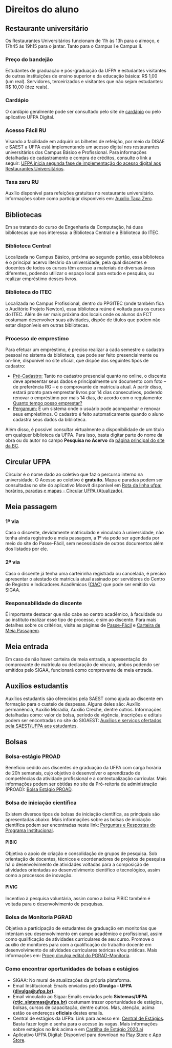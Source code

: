 # <a name="_heading=h.97n5zzkvy4bj"></a>Direitos do aluno
## <a name="_heading=h.by664agf6hl3"></a>Restaurante universitário
Os Restaurantes Universitários funcionam de 11h às 13h para o almoço, e 17h45 às 19h15 para o jantar. Tanto para o Campus I e Campus II.
### <a name="_heading=h.mif8urvc4yv3"></a>Preço do bandejão
Estudantes de graduação e pós-graduação da UFPA e estudantes visitantes de outras instituições de ensino superior e da educação básica: R$ 1,00 (um real). Servidores, terceirizados e visitantes que não sejam estudantes: R$ 10,00 (dez reais).
### <a name="_heading=h.8curtt9vrvos"></a>Cardápio
O cardápio geralmente pode ser consultado pelo site de [cardápio](https://saest.ufpa.br/ru/index.php/component/cardapio/) ou pelo aplicativo UFPA Digital.
### <a name="_heading=h.nc66hwtiu5d3"></a>Acesso Fácil RU
Visando a facilidade em adquirir os bilhetes de refeição, por meio da DISAE e SAEST a UFPA está implementando um acesso digital nos restaurantes universitários dos Campus Básico e Profissional. Para informações detalhadas de cadastramento e compra de créditos, consulte o link a seguir: [UFPA inicia segunda fase de implementação do acesso digital aos Restaurantes Universitários](https://portal.ufpa.br/index.php/ultimas-noticias2/14134-ufpa-inicia-segunda-fase-de-implementacao-do-acesso-digital-aos-restaurantes-universitarios).
### <a name="_heading=h.d0gj1jmzxeqe"></a>Taxa zeru RU
Auxílio disponível para refeições gratuitas no restaurante universitário. Informações sobre como participar disponíveis em: [Auxílio Taxa Zero](https://saest.ufpa.br/ru/index.php/editoria-b-4). 
## <a name="_heading=h.4891tvp42n9i"></a>Bibliotecas
Em se tratando do curso de Engenharia da Computação, há duas bibliotecas que nos interessa: a Biblioteca Central e a Biblioteca do ITEC.

### <a name="_heading=h.ptupjhd2kxy0"></a>Biblioteca Central
Localizada no Campus Básico, próxima ao segundo portão, essa biblioteca é o principal acervo literário da universidade, pela qual discentes e docentes de todos os cursos têm acesso a materiais de diversas áreas diferentes, podendo utilizar o espaço local para estudo e pesquisa, ou realizar empréstimo desses livros.

### <a name="_heading=h.di6mm08aa3c4"></a>Biblioteca do ITEC
Localizada no Campus Profissional, dentro do PPGITEC (onde também fica o Auditório Projeto Newton), essa biblioteca reúne é voltada para os cursos do ITEC. Além de ser mais próxima dos locais onde os alunos da FCT costumam desenvolver suas atividades, dispõe de títulos que podem não estar disponíveis em outras bibliotecas.

### <a name="_heading=h.52gdpn2kybyv"></a>Processo de emprestimo
Para efetuar um empréstimo, é preciso realizar a cada semestre o cadastro pessoal no sistema da biblioteca, que pode ser feito presencialmente ou on-line, disponível no site oficial, que dispõe dos seguintes tipos de cadastro:

- [Pré-Cadastro:](http://bc.ufpa.br/cadastro-bc/) Tanto no cadastro presencial quanto no online, o discente deve apresentar seus dados e principalmente um documento com foto – de preferência RG – e o comprovante de matrícula atual. A partir disso, estará pronto para emprestar livros por 14 dias consecutivos, podendo renovar o empréstimo por mais 14 dias, de acordo com o regulamento: [Quanto tempo posso emprestar?](http://bc.ufpa.br/circulacao/)
- [Pergamum:](https://bibcentral.ufpa.br/pergamum/biblioteca_s/php/login_usu.php?flag=index.php) É um sistema onde o usuário pode acompanhar e renovar seus empréstimos. O cadastro é feito automaticamente quando o aluno cadastra seus dados da biblioteca.

Além disso, é possível consultar virtualmente a disponibilidade de um título em qualquer biblioteca da UFPA. Para isso, basta digitar parte do nome da obra ou do autor no campo **Pesquisa no Acervo** da [página principal do site da BC](https://bc.ufpa.br/).


## <a name="_heading=h.jm655xfjv7mo"></a>Circular UFPA
Circular é o nome dado ao coletivo que faz o percurso interno na universidade. O Acesso ao coletivo é **gratuito.** Mapa e paradas podem ser consultadas no site do aplicativo Moovit disponível em [Rota da linha ufpa: horários, paradas e mapas - Circular UFPA (Atualizado)](https://moovitapp.com/index/pt-br/transporte_p%C3%BAblico-line-UFPA-Belem-3183-854457-333395-0). 

## <a name="_heading=h.nqw5wridi1uj"></a>Meia passagem
### <a name="_heading=h.ak5dl0xi478"></a>1ª via
Caso o discente, devidamente matriculado e vinculado à universidade, não tenha ainda registrado a meia passagem, a 1º via pode ser agendada por meio do site do Passe-Fácil, sem necessidade de outros documentos além dos listados por ele.
### <a name="_heading=h.2uy6xk90qr90"></a>2ª via
Caso o discente já tenha uma carteirinha registrada ou cancelada, é preciso apresentar o atestado de matrícula atual assinado por servidores do Centro de Registro e Indicadores Acadêmicos ([CIAC](http://ciac.ufpa.br/)) que pode ser emitido via SIGAA.
### <a name="_heading=h.k93415jh3lwh"></a>Responsabilidade do discente
É importante destacar que não cabe ao centro acadêmico, à faculdade ou ao instituto realizar esse tipo de processo, e sim ao discente. Para mais detalhes sobre os critérios, visite as páginas de [Passe-Fácil](https://www.passefacil.com.br/) e [Carteira de Meia Passagem](http://ciac.ufpa.br/index.php/ultimas-noticias/1218-aviso-passe-facil).

## <a name="_heading=h.pln4rehm9l45"></a>Meia entrada
Em caso de não haver carteira de meia entrada, a apresentação do comprovante de matrícula ou declaração de vínculo, ambos podendo ser emitidos pelo SIGAA, funcionará como comprovante de meia entrada.

## <a name="_heading=h.c5ako2bo7dk4"></a>Auxílios estudantis
Auxílios estudantis são oferecidos pela SAEST como ajuda ao discente em formação para o custeio de despesas. Alguns deles são: Auxílio permanência, Auxílio Moradia, Auxílio Creche, dentre outros. Informações detalhadas como: valor de bolsa, período de vigência, inscrições e editais podem ser encontradas no site do SIGAEST: [Auxílios e serviços ofertados pela SAEST/UFPA aos estudantes](https://sigaest.ufpa.br/sigaest/programas.php).

## <a name="_heading=h.oam0kiyyohtj"></a>Bolsas
### <a name="_heading=h.grht88snafwd"></a>Bolsa-estágio PROAD
Benefício cedido aos discentes de graduação da UFPA com carga horária de 20h semanais, cujo objetivo é desenvolver o aprendizado de competências da atividade profissional e a contextualização curricular. Mais informações podem ser obtidas no site da Pró-reitoria de administração (PROAD): [Bolsa Estágio PROAD](https://proad.ufpa.br/index.php/ultimas-noticias/169-bolsa-estagio-proad).
### <a name="_heading=h.puq2nin7z5sj"></a>Bolsa de iniciação científica
Existem diversos tipos de bolsas de iniciação científica, as principais são apresentadas abaixo. Mais informações sobre as bolsas de iniciação científica podem ser encontradas neste link: [Perguntas e Respostas do Programa Institucional](https://www.propesp.ufpa.br/index.php/noticias/1308-perguntas-e-respostas-do-pibic#inicio).
#### <a name="_heading=h.n6d0ly745h03"></a>PIBIC
Objetiva o apoio de criação e consolidação de grupos de pesquisa. Sob orientação de docentes, técnicos e coordenadores de projetos de pesquisa há o desenvolvimento de atividades voltadas para a composição de atividades orientadas ao desenvolvimento científico e tecnológico, assim como a processos de inovação. 
#### <a name="_heading=h.9qpd3cjzyihg"></a>PIVIC
Incentivo à pesquisa voluntária, assim como a bolsa PIBIC também é voltada para o desenvolvimento de pesquisas. 

### <a name="_heading=h.llxncxi47ae7"></a>Bolsa de Monitoria PGRAD
Objetiva a participação de estudantes de graduação em monitorias que intentam seu desenvolvimento em campo acadêmico e profissional, assim como qualificação de atividades curriculares de seu curso. Promove o auxílio de monitores para com a qualificação do trabalho docente em desenvolvimento de atividades curriculares teóricas e/ou práticas. Mais informações em: [Proeg divulga edital do PGRAD-Monitoria](https://portal.ufpa.br/index.php/editais-e-bolsas/160-editais-ensino-pesquisa-extensao/14044-proeg-divulga-edital-do-pgrad-monitoria-2).
### <a name="_heading=h.rdcfknc0bg3n"></a>Como encontrar oportunidades de bolsas e estágios
- SIGAA: No mural de atualizações da própria plataforma.
- Email Institucional: Emails enviados pelo **Divulga - UFPA (<divulga@ufpa.br>).** 
- Email vinculado ao Sigaa: Emails enviados pelo **Sistemas/UFPA (<ctic_sistemas@ufpa.br>)** costumam trazer oportunidades de estágios, bolsas, cursos de capacitação, dentre outros. Mas, atenção, acima estão os endereços **oficiais** destes emails.
- Central de estágios da UFPa: Link para acesso em: [Central de Estágios](http://www.centraldeestagios.ufpa.br/view/inicio/). Basta fazer login e senha para o acesso às vagas. Mais informações sobre estágios no link acima e em [Cartilha de Estágio 2020.ai](http://centraldeestagios.ufpa.br/view/inicio/downloadArquivo.php?idArquivo=233)
- Aplicativo UFPA Digital: Disponível para download na [Play Store](https://play.google.com/store/apps/details?id=br.ufpa.ccsl.ufpadigital&hl=pt_BR&gl=US) e [App Store](https://apps.apple.com/br/app/ufpa-digital/id1612856777).
